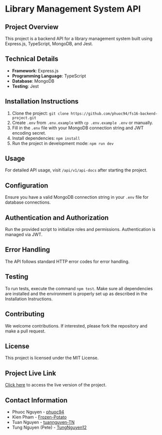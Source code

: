 # Library Management System API

## Project Overview

This project is a backend API for a library management system built using Express.js, TypeScript, MongoDB, and Jest.

## Technical Details

- **Framework**: Express.js
- **Programming Language**: TypeScript
- **Database**: MongoDB
- **Testing**: Jest

## Installation Instructions

1. Clone the project: `git clone https://github.com/phuoc94/fs16-backend-project.git`
2. Create `.env` from `.env.example` with `cp .env.example .env` or manually.
3. Fill in the `.env` file with your MongoDB connection string and JWT encoding secret.
4. Install dependencies: `npm install`
5. Run the project in development mode: `npm run dev`

## Usage

For detailed API usage, visit `/api/v1/api-docs` after starting the project.

## Configuration

Ensure you have a valid MongoDB connection string in your `.env` file for database connections.

## Authentication and Authorization

Run the provided script to initialize roles and permissions. Authentication is managed via JWT.

## Error Handling

The API follows standard HTTP error codes for error handling.

## Testing

To run tests, execute the command `npm test`. Make sure all dependencies are installed and the environment is properly set up as described in the Installation Instructions.

## Contributing

We welcome contributions. If interested, please fork the repository and make a pull request.

## License

This project is licensed under the MIT License.

## Project Live Link

[Click here](https://library-management-system-api-172j.onrender.com/api/v1/api-doc) to access the live version of the project.

## Contact Information

- Phuoc Nguyen - [phuoc94](https://github.com/phuoc94)
- Kien Pham - [Frozen-Potato](https://github.com/Frozen-Potato)
- Tuan Nguyen - [tuannguyen-TN](https://github.com/tuannguyen-TN)
- Tung Nguyen (Pete) - [TungNguyen12](https://github.com/TungNguyen12)

